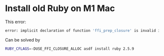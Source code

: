 
# Install old Ruby on M1 Mac

This error:
```sh
error: implicit declaration of function 'ffi_prep_closure' is invalid in C99
```

Can be solved by
```sh
RUBY_CFLAGS=-DUSE_FFI_CLOSURE_ALLOC asdf install ruby 2.5.9
```
